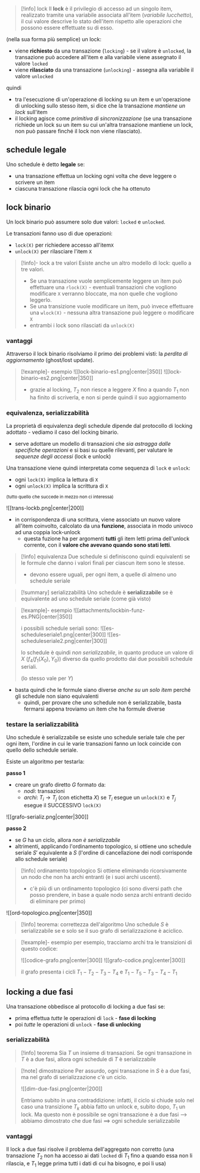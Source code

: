 >[!info] lock
>Il **lock** è il privilegio di accesso ad un singolo item, realizzato tramite una variabile associata all'item (*variabile lucchetto*), il cui valore descrive lo stato dell'item rispetto alle operazioni che possono essere effettuate su di esso.

(nella sua forma più semplice) un lock:
- viene **richiesto** da una transazione (`locking`) - se il valore è `unlocked`, la transazione può accedere all'item e alla variabile viene assegnato il valore `locked`
- viene **rilasciato** da una transazione (`unlocking`) - assegna alla variabile il valore `unlocked`

quindi
- tra l'esecuzione di un'operazione di locking su un item e un'operazione di unlocking sullo stesso item, si dice che la transazione *mantiene un lock* sull'item
- il locking agisce come *primitiva di sincronizzazione* (se una transazione richiede un lock su un item su cui un'altra transazione mantiene un lock, non può passare finché il lock non viene rilasciato).

## schedule legale
Uno schedule è detto **legale** se:
- una transazione effettua un locking ogni volta che deve leggere o scrivere un item
- ciascuna transazione rilascia ogni lock che ha ottenuto

## lock binario
Un lock binario può assumere solo due valori: `locked` e `unlocked`.

Le transazioni fanno uso di due operazioni:
- `lock(X)` per richiedere accesso all'item`X`
- `unlock(X)` per rilasciare l'item `X`

>[!info]- lock a tre valori
>Esiste anche un altro modello di lock: quello a tre valori.
>- Se una transazione vuole semplicemente leggere un item può effettuare una `rlock(X)` - eventuali transazioni che vogliono modificare `X` verranno bloccate, ma non quelle che vogliono leggerlo.
>- Se una transizione vuole modificare un item, può invece effettuare una `wlock(X)` - nessuna altra transazione può leggere o modificare `X`
>- entrambi i lock sono rilasciati da `unlock(X)`
### vantaggi
Attraverso il lock binario risolviamo il primo dei problemi visti: la *perdita di aggiornamento* (ghost/lost update).

>[!example]- esempio 
>![[lock-binario-es1.png|center|350]]
>![[lock-binario-es2.png|center|350]]
>
>- grazie al locking, $T_{2}$ non riesce a leggere $X$ fino a quando $T_{1}$ non ha finito di scriverla, e non si perde quindi il suo aggiornamento

### equivalenza, serializzabilità
La proprietà di equivalenza degli schedule dipende dal protocollo di locking adottato - vediamo il caso del locking binario.
- serve adottare un modello di transazioni che *sia astragga dalle specifiche operazioni* e si basi su quelle rilevanti, per valutare le *sequenze degli accessi* (lock e unlock)

Una transazione viene quindi interpretata come sequenza di `lock` e `unlock`:
- ogni `lock(X)` implica la lettura di `X`
- ogni `unlock(X)` implica la scrittura di `X`

<small>(tutto quello che succede in mezzo non ci interessa)</small>

![[trans-lockb.png|center|200]]

- in corrispondenza di una scrittura, viene associato un nuovo valore all'item coinvolto, calcolato da una **funzione**, associata in modo univoco ad una coppia lock-unlock
	- questa fuzione ha per argomenti **tutti** gli item letti prima dell'unlock corrente, con il **valore che avevano quando sono stati letti**.

>[!info] equivalenza
>Due schedule si definiscono quindi equivalenti se le formule che danno i valori finali per ciascun item sono le stesse.
>- devono essere uguali, per ogni item, a quelle di almeno uno schedule seriale

>[!summary] serializzabilità
>Uno schedule è **serializzabile** se è equivalente ad uno schedule seriale (come già visto)

>[!example]- esempio
>![[attachments/lockbin-funz-es.PNG|center|350]]
>
>i possibili schedule seriali sono:
>![[es-scheduleseriale1.png|center|300]]
>![[es-scheduleseriale2.png|center|300]]
>
>lo schedule è quindi *non serializzabile*, in quanto produce un valore di $X$ ($f_{4}(f_{1}(X_{0}),\,Y_{0})$) diverso da quello prodotto dai due possibili schedule seriali.
> 
>(lo stesso vale per $Y$)

- basta quindi che le formule siano diverse *anche su un solo item* perché gli schedule non siano equivalenti
	- quindi, per provare che uno schedule non è serializzabile, basta fermarsi appena troviamo un item che ha formule diverse

### testare la serializzabilità
Uno schedule è serializzabile se esiste uno schedule seriale tale che per ogni item, l'ordine in cui le varie transazioni fanno un lock coincide con quello dello schedule seriale.

Esiste un algoritmo per testarla:

**passo 1**
- creare un grafo diretto $G$ formato da:
	- *nodi*: transazioni
	- *archi*: $T_{i}\to T_{j}$ (con etichetta $X$) se $T_{i}$ esegue un `unlock(X)` e $T_{j}$ esegue il SUCCESSIVO `lock(X)` 

![[grafo-serializ.png|center|300]]

**passo 2**
- se $G$ ha un ciclo, allora *non è serializzabile*
- altrimenti, applicando l'ordinamento topologico, si ottiene uno schedule seriale $S'$ equivalente a $S$ (l'ordine di cancellazione dei nodi corrisponde allo schedule seriale)

>[!info] ordinamento topologico
>Si ottiene eliminando ricorsivamente un nodo che non ha archi entranti (e i suoi archi uscenti).
>- c'è più di un ordinamento topologico (ci sono diversi path che posso prendere, in base a quale nodo senza archi entranti decido di eliminare per primo)

![[ord-topologico.png|center|350]]


> [!info] teorema: correttezza dell'algoritmo
> Uno schedule $S$ è serializzabile se e solo se il suo grafo di serializzazione è aciclico.

>[!example]- esempio
per esempio, tracciamo archi tra le transizioni di questo codice:
>
>![[codice-grafo.png|center|300]]
>![[grafo-codice.png|center|300]]
>
>il grafo presenta i cicli $T_{1}-T_{2}-T_{3}-T_{4}$ e $T_{1}-T_{5}-T_{3}-T_{4}-T_{1}$

## locking a due fasi
Una transazione obbedisce al protocollo di locking a due fasi se:
- prima effettua *tutte* le operazioni di `lock` - **fase di locking**
- poi *tutte* le operazioni di `unlock` - **fase di unlocking**

### serializzabilità
>[!info] teorema
>Sia $T$ un insieme di transazioni.
>Se ogni transazione in $T$ è a due fasi, allora ogni schedule di $T$ è serializzabile

>[!note] dimostrazione
>Per assurdo, ogni transazione in $S$ è a due fasi, ma nel grafo di serializzazione c'è un ciclo.
>
>![[dim-due-fasi.png|center|200]]
>
>Entriamo subito in una contraddizione: infatti, il ciclo si chiude solo nel caso una transizione $T_{k}$ abbia fatto un unlock e, subito dopo, $T_{1}$ un lock. Ma questo non è possibile se ogni transazione è a due fasi --> abbiamo dimostrato che due fasi $\implies$ ogni schedule serializzabile
### vantaggi
Il lock a due fasi risolve il problema dell'aggregato non corretto (una transazione $T_{2}$ non ha accesso ai dati `locked` di $T_{1}$ fino a quando essa non li rilascia, e $T_{1}$ legge prima tutti i dati di cui ha bisogno, e poi li usa)
